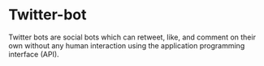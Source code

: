 # Twitter-bot
Twitter bots are social bots which can retweet, like, and comment on their own without any human interaction using the application programming interface (API).
